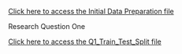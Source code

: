 [Click here to access the Initial Data Preparation file](https://htmlpreview.github.io/?https://github.com/laura-cramm/CIND-820-Big-Data-Analytics-Project/blob/main/HTML%20Files/Initial%20Data%20Preparation.html)

Research Question One 

[Click here to access the Q1_Train_Test_Split file](https://htmlpreview.github.io/?https://github.com/laura-cramm/CIND-820-Big-Data-Analytics-Project/blob/main/HTML%20Files/%20%20Research%20Question%20One/%20%20%20%20%20%20%20%20%20%20Q1_Train_Test_Split.html)
